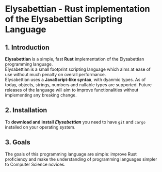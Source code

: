 # Elysabettian - Rust implementation of the Elysabettian Scripting Language

## 1. Introduction

**Elysabettian** is a simple, fast **Rust** implementation of the Elysabettian programming language.  
Elysabettian is a small footprint scripting language which aims at ease of use without much penalty on overall performance.  
Elysabettian uses a **JavaScript-like syntax**, with dyanmic types. As of today, objects, strings, numbers and nullable types are supported. Future releases of the language will aim to improve functionalities without implementing any breaking change.

## 2. Installation
To **download and install** ***Elysabettian*** you need to have ```git``` and ```cargo``` installed on your operating system.

## 3. Goals
The goals of this programming language are simple: improve Rust proficiency and make the understanding of programming languages simpler to Computer Science novices.

